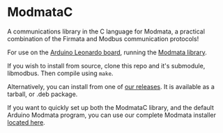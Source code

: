 # ModmataC
A communications library in the C language for Modmata, a practical combination of the Firmata  and Modbus communication protocols!  
  
For use on the [Arduino Leonardo board](https://docs.arduino.cc/hardware/leonardo), running the [Modmata library](https://github.com/shutch42/modmata).  

If you wish to install from source, clone this repo and it's submodule, libmodbus. Then compile using `make`.  
  
Alternatively, you can install from one of [our releases](https://github.com/shutch42/ModmataC/releases/tag/v1). It is available as a tarball, or .deb package.  
  
If you want to quickly set up both the ModmataC library, and the default Arduino Modmata program, you can use our complete Modmata installer [located here](https://github.com/shutch42/Modmata-Complete-Install).  
